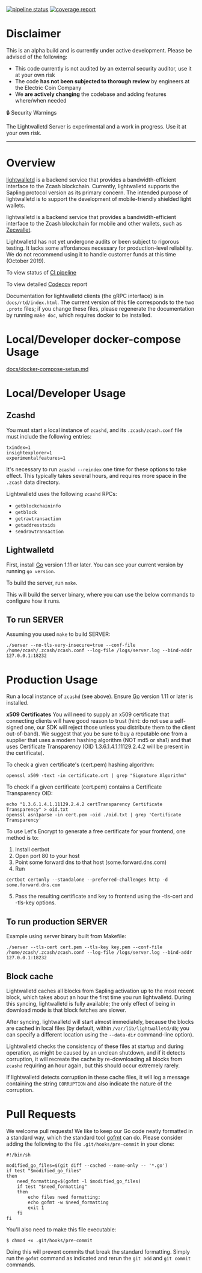 
[![pipeline status](https://gitlab.com/zcash/lightwalletd/badges/master/pipeline.svg)](https://gitlab.com/zcash/lightwalletd/commits/master)
[![coverage report](https://gitlab.com/zcash/lightwalletd/badges/master/coverage.svg)](https://gitlab.com/zcash/lightwalletd/commits/master)

# Disclaimer
This is an alpha build and is currently under active development. Please be advised of the following:

- This code currently is not audited by an external security auditor, use it at your own risk
- The code **has not been subjected to thorough review** by engineers at the Electric Coin Company
- We **are actively changing** the codebase and adding features where/when needed

🔒 Security Warnings

The Lightwalletd Server is experimental and a work in progress. Use it at your own risk.

---

# Overview

[lightwalletd](https://github.com/asherda/lightwalletd) is a backend service that provides a bandwidth-efficient interface to the Zcash blockchain. Currently, lightwalletd supports the Sapling protocol version as its primary concern. The intended purpose of lightwalletd is to support the development of mobile-friendly shielded light wallets.

lightwalletd is a backend service that provides a bandwidth-efficient interface to the Zcash blockchain for mobile and other wallets, such as [Zecwallet](https://github.com/adityapk00/zecwallet-lite-lib).

Lightwalletd has not yet undergone audits or been subject to rigorous testing. It lacks some affordances necessary for production-level reliability. We do not recommend using it to handle customer funds at this time (October 2019).

To view status of [CI pipeline](https://gitlab.com/mdr0id/lightwalletd/pipelines)

To view detailed [Codecov](https://codecov.io/gh/zcash/lightwalletd) report

Documentation for lightwalletd clients (the gRPC interface) is in `docs/rtd/index.html`. The current version of this file corresponds to the two `.proto` files; if you change these files, please regenerate the documentation by running `make doc`, which requires docker to be installed. 
# Local/Developer docker-compose Usage

[docs/docker-compose-setup.md](./docs/docker-compose-setup.md)

# Local/Developer Usage

## Zcashd

You must start a local instance of `zcashd`, and its `.zcash/zcash.conf` file must include the following entries:
```
txindex=1
insightexplorer=1
experimentalfeatures=1
```

It's necessary to run `zcashd --reindex` one time for these options to take effect. This typically takes several hours, and requires more space in the `.zcash` data directory.

Lightwalletd uses the following `zcashd` RPCs:
- `getblockchaininfo`
- `getblock`
- `getrawtransaction`
- `getaddresstxids`
- `sendrawtransaction`

## Lightwalletd

First, install [Go](https://golang.org/dl/#stable) version 1.11 or later. You can see your current version by running `go version`.

To build the server, run `make`.

This will build the server binary, where you can use the below commands to configure how it runs.

## To run SERVER

Assuming you used `make` to build SERVER:

```
./server --no-tls-very-insecure=true --conf-file /home/zcash/.zcash/zcash.conf --log-file /logs/server.log --bind-addr 127.0.0.1:18232
```

# Production Usage

Run a local instance of `zcashd` (see above).
Ensure [Go](https://golang.org/dl/#stable) version 1.11 or later is installed.

**x509 Certificates**
You will need to supply an x509 certificate that connecting clients will have good reason to trust (hint: do not use a self-signed one, our SDK will reject those unless you distribute them to the client out-of-band). We suggest that you be sure to buy a reputable one from a supplier that uses a modern hashing algorithm (NOT md5 or sha1) and that uses Certificate Transparency (OID 1.3.6.1.4.1.11129.2.4.2 will be present in the certificate).

To check a given certificate's (cert.pem) hashing algorithm:
```
openssl x509 -text -in certificate.crt | grep "Signature Algorithm"
```

To check if a given certificate (cert.pem) contains a Certificate Transparency OID:
```
echo "1.3.6.1.4.1.11129.2.4.2 certTransparency Certificate Transparency" > oid.txt
openssl asn1parse -in cert.pem -oid ./oid.txt | grep 'Certificate Transparency'
```

To use Let's Encrypt to generate a free certificate for your frontend, one method is to:
1) Install certbot
2) Open port 80 to your host
3) Point some forward dns to that host (some.forward.dns.com)
4) Run
```
certbot certonly --standalone --preferred-challenges http -d some.forward.dns.com
```
5) Pass the resulting certificate and key to frontend using the -tls-cert and -tls-key options.

## To run production SERVER

Example using server binary built from Makefile:

```
./server --tls-cert cert.pem --tls-key key.pem --conf-file /home/zcash/.zcash/zcash.conf --log-file /logs/server.log --bind-addr 127.0.0.1:18232
```

## Block cache

Lightwalletd caches all blocks from Sapling activation up to the
most recent block, which takes about an hour the first time you run
lightwalletd. During this syncing, lightwalletd is fully available; the
only effect of being in download mode is that block fetches are slower.

After syncing, lightwalletd will start almost immediately,
because the blocks are cached in local files (by default, within
`/var/lib/lightwalletd/db`; you can specify a different location using
the `--data-dir` command-line option).

Lightwalletd checks the consistency of these files at startup and during
operation, as might be caused by an unclean shutdown, and if it detects
corruption, it will recreate the cache by re-downloading all blocks
from `zcashd` requiring an hour again, but this should occur extremely
rarely.

If lightwalletd detects corruption in these cache files, it will log
a message containing the string `CORRUPTION` and also indicate the
nature of the corruption.


# Pull Requests

We welcome pull requests! We like to keep our Go code neatly formatted in a standard way,
which the standard tool [gofmt](https://golang.org/cmd/gofmt/) can do. Please consider
adding the following to the file `.git/hooks/pre-commit` in your clone:

```
#!/bin/sh

modified_go_files=$(git diff --cached --name-only -- '*.go')
if test "$modified_go_files"
then
    need_formatting=$(gofmt -l $modified_go_files)
    if test "$need_formatting"
    then
        echo files need formatting:
        echo gofmt -w $need_formatting
        exit 1
    fi
fi
```

You'll also need to make this file executable:

```
$ chmod +x .git/hooks/pre-commit
```

Doing this will prevent commits that break the standard formatting. Simply run the
`gofmt` command as indicated and rerun the `git add` and `git commit` commands.
